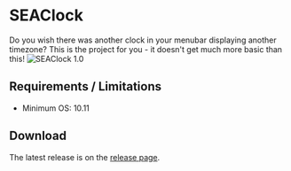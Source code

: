 SEAClock
===========
Do you wish there was another clock in your menubar displaying another timezone? This is the project for you - it doesn't get much more basic than this!
![SEAClock 1.0](http://sillywilly42.github.io/images/seaclock.png)

Requirements / Limitations
--------------------------
* Minimum OS: 10.11

Download
--------
The latest release is on the [release page](https://github.com/sillywilly42/seaclock/releases).
